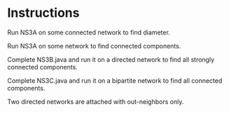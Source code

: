 # Instructions

Run NS3A on some connected network to find diameter.

Run NS3A on some network to find connected components.

Complete NS3B.java and run it on a directed network to find all strongly connected components.

Complete NS3C.java and run it on a bipartite network to find all connected components.

Two directed networks are attached with out-neighbors only.
